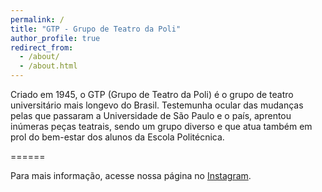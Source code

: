 ```yaml
---
permalink: /
title: "GTP - Grupo de Teatro da Poli"
author_profile: true
redirect_from: 
  - /about/
  - /about.html
---
```


Criado em 1945, o GTP (Grupo de Teatro da Poli) é o grupo de teatro universitário mais longevo do Brasil. Testemunha ocular das mudanças pelas que passaram a Universidade de São Paulo e o país, aprentou inúmeras peças teatrais, sendo um grupo diverso e que atua também em prol do bem-estar dos alunos da Escola Politécnica.

======

Para mais informação, acesse nossa página no [Instagram](https://www.instagram.com/grupoteatropoli/).